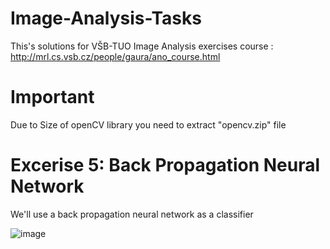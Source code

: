 # Image-Analysis-Tasks
This's solutions for VŠB-TUO Image Analysis exercises course : http://mrl.cs.vsb.cz/people/gaura/ano_course.html

# Important
Due to Size of openCV library you need to extract "opencv.zip" file

# Excerise 5: Back Propagation Neural Network
We'll use a back propagation neural network as a classifier

![image](https://github.com/NightMare489/Image-Analysis-Tasks/assets/56297925/9202a963-8bf6-4023-99b2-46e0c64c6bb6)


